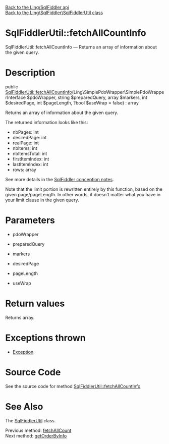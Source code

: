 [Back to the Ling/SqlFiddler api](https://github.com/lingtalfi/SqlFiddler/blob/master/doc/api/Ling/SqlFiddler.md)<br>
[Back to the Ling\SqlFiddler\SqlFiddlerUtil class](https://github.com/lingtalfi/SqlFiddler/blob/master/doc/api/Ling/SqlFiddler/SqlFiddlerUtil.md)


SqlFiddlerUtil::fetchAllCountInfo
================



SqlFiddlerUtil::fetchAllCountInfo — Returns an array of information about the given query.




Description
================


public [SqlFiddlerUtil::fetchAllCountInfo](https://github.com/lingtalfi/SqlFiddler/blob/master/doc/api/Ling/SqlFiddler/SqlFiddlerUtil/fetchAllCountInfo.md)(Ling\SimplePdoWrapper\SimplePdoWrapperInterface $pdoWrapper, string $preparedQuery, array $markers, int $desiredPage, int $pageLength, ?bool $useWrap = false) : array




Returns an array of information about the given query.

The returned information looks like this:

- nbPages: int
- desiredPage: int
- realPage: int
- nbItems: int
- nbItemsTotal: int
- firstItemIndex: int
- lastItemIndex: int
- rows: array


See more details in the [SqlFiddler conception notes](https://github.com/lingtalfi/SqlFiddler/blob/master/doc/pages/conception-notes.md).

Note that the limit portion is rewritten entirely by this function, based on the given page/pageLength.
In other words, it doesn't matter what you have in your limit clause in the given query.




Parameters
================


- pdoWrapper

    

- preparedQuery

    

- markers

    

- desiredPage

    

- pageLength

    

- useWrap

    


Return values
================

Returns array.


Exceptions thrown
================

- [Exception](http://php.net/manual/en/class.exception.php).&nbsp;







Source Code
===========
See the source code for method [SqlFiddlerUtil::fetchAllCountInfo](https://github.com/lingtalfi/SqlFiddler/blob/master/SqlFiddlerUtil.php#L354-L414)


See Also
================

The [SqlFiddlerUtil](https://github.com/lingtalfi/SqlFiddler/blob/master/doc/api/Ling/SqlFiddler/SqlFiddlerUtil.md) class.

Previous method: [fetchAllCount](https://github.com/lingtalfi/SqlFiddler/blob/master/doc/api/Ling/SqlFiddler/SqlFiddlerUtil/fetchAllCount.md)<br>Next method: [getOrderByInfo](https://github.com/lingtalfi/SqlFiddler/blob/master/doc/api/Ling/SqlFiddler/SqlFiddlerUtil/getOrderByInfo.md)<br>

